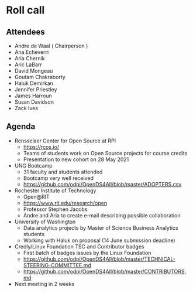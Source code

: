 # Roll call
## Attendees

- Andre de Waal ( Chairperson )
- Ana Echeverri
- Aria Chernik
- Aric LaBarr
- David Mongeau
- Goutam Chakraborty
- Haluk Demirkan
- Jennifer Priestley
- James Harroun
- Susan Davidson
- Zack Ives

## Agenda

- Rensselaer Center for Open Source at RPI 
  - https://rcos.io/
  - Teams of students work on Open Source projects for course credits
  - Presentation to new cohort on 28 May 2021
- UNG Bootcamp 
  - 31 faculty and students attended
  - Bootcamp very well received
  - https://github.com/odpi/OpenDS4All/blob/master/ADOPTERS.csv
- Rochester Institute of Technology
  - Open@RIT
  - https://www.rit.edu/research/open
  - Professor Stephen Jacobs
  - Andre and Aria to create e-mail describing possible collaboration
- University of Washington
  - Data analytics projects by Master of Science Business Analytics students
  - Working with Haluk on proposal (14 June submission deadline)
- Credly/Linux Foundation TSC and Contributor badges
  - First batch of badges issues by the Linux Foundation
  - https://github.com/odpi/OpenDS4All/blob/master/TECHNICAL-STEERING-COMMITTEE.md
  - https://github.com/odpi/OpenDS4All/blob/master/CONTRIBUTORS.md
- Next meeting in 2 weeks
